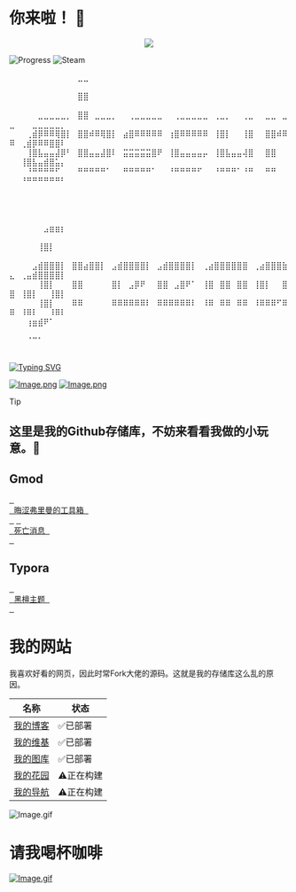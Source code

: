 # 你来啦！ 👋

<p align="center">
  <a href="https://skillicons.dev">
    <img src="https://skillicons.dev/icons?i=ps,pr,ae,ai,md,github,vscode,lua,discord" />
  </a>
</p>

![Progress](https://progress-bar.dev/91/?title=年计划)
![Steam](https://img.shields.io/badge/Steam-000000.svg?logo=steam&logoColor=white)


⠀⠀⠀⠀⠀⠀⠀⠀⠀⠀⠀⠀⣀⣀⠀⠀⠀⠀⠀⠀⠀⠀⠀⠀⠀⠀⠀⠀⠀⠀⠀⠀⠀⠀⠀⠀⠀⠀⠀⠀⠀⠀⠀⠀⠀⠀⠀⠀⠀⠀⠀⠀⠀⠀⠀⠀⠀⠀⠀⠀⠀⠀
⠀⠀⠀⠀⠀⠀⠀⠀⠀⠀⠀⠀⣿⣿⠀⠀⠀⠀⠀⠀⠀⠀⠀⠀⠀⠀⠀⠀⠀⠀⠀⠀⠀⠀⠀⠀⠀⠀⠀⠀⠀⠀⠀⠀⠀⠀⠀⠀⠀⠀⠀⠀⠀⠀⠀⠀⠀⠀⠀⠀⠀⠀
⠀⠀⠀⠀⠀⣀⣀⣀⣀⣀⡀⠀⣿⣿⠀⣀⣀⣀⡀⠀⠀⢀⣀⣀⣀⣀⣀⠀⠀⢀⣀⣀⣀⣀⣀⠀⢀⣀⡀⠀⠀⢀⣀⠀⠀⣀⣀⠀⣀⣀⠀⠀⠀⣀⣀⣀⣀⣀⡀⠀⠀⠀
⠀⠀⠀⢀⣾⡿⠿⠿⢿⣿⡇⠀⣿⣿⠾⠿⢿⣿⡇⠀⣴⣿⠿⠿⠿⠿⠿⠀⢰⣿⠿⠿⠿⠿⠿⠀⢸⣿⡇⠀⠀⢸⣿⠀⠀⣿⣿⠾⠿⠿⠀⢀⣾⡿⠿⠿⣿⣿⠇⠀⠀⠀
⠀⠀⠀⢸⣿⣧⣤⣤⣼⡿⠃⠀⣿⣿⣤⣤⣼⣿⠇⠀⣭⣭⣭⣭⣭⣿⠟⠀⢸⣿⣤⣤⣤⣤⡤⠀⢸⣿⣧⣤⣤⢼⣿⠀⠀⣿⣿⠀⠀⠀⠀⢸⣿⣧⣤⣾⣿⣥⡄⠀⠀⠀
⠀⠀⠀⠘⠛⠛⠛⠛⠋⠀⠀⠀⠛⠛⠛⠛⠛⠁⠀⠀⠛⠛⠛⠛⠛⠁⠀⠀⠘⠛⠛⠛⠛⠋⠀⠀⠘⠛⠛⠛⠁⠘⠛⠀⠀⠛⠛⠀⠀⠀⠀⠘⠛⠛⠛⠛⠛⠛⠃⠀⠀⠀
⠀⠀⠀⠀⠀⠀⠀⠀⠀⠀⠀⠀⠀⠀⠀⠀⠀⠀⠀⠀⠀⠀⠀⠀⠀⠀⠀⠀⠀⠀⠀⠀⠀⠀⠀⠀⠀⠀⠀⠀⠀⠀⠀⠀⠀⠀⠀⠀⠀⠀⠀⠀⠀⠀⠀⠀⠀⠀⠀⠀⠀⠀
⠀⠀⠀⠀⠀⠀⠀⠀⠀⠀⠀⠀⠀⠀⠀⠀⠀⠀⠀⠀⠀⠀⠀⠀⠀⠀⠀⠀⠀⠀⠀⠀⠀⠀⠀⠀⠀⠀⠀⠀⠀⠀⠀⠀⠀⠀⠀⠀⠀⠀⠀⠀⠀⠀⠀⠀⠀⠀⠀⠀⠀⠀
⠀⠀⠀⠀⠀⠀⣠⣶⣶⡆⠀⠀⠀⠀⠀⠀⠀⠀⠀⠀⠀⠀⠀⠀⠀⠀⠀⠀⠀⠀⠀⠀⠀⠀⠀⠀⠀⠀⠀⠀⠀⠀⠀⠀⠀⠀⠀⠀⠀⠀⠀⠀⠀⠀⠀⠀⠀⠀⠀⠀⠀⠀
⠀⠀⠀⠀⠀⢸⣿⡇⠀⠀⠀⠀⠀⠀⠀⠀⠀⠀⠀⠀⠀⠀⠀⠀⠀⠀⠀⠀⠀⠀⠀⠀⠀⠀⠀⠀⠀⠀⠀⠀⠀⠀⠀⠀⠀⠀⠀⠀⠀⠀⠀⠀⠀⠀⠀⠀⠀⠀⠀⠀⠀⠀
⠀⠀⠀⠀⣠⣾⣿⣿⣿⡇⠀⣿⣿⣴⣿⣿⡇⠀⣠⣾⣿⣿⣿⣿⡇⠀⣠⣾⣿⣿⣿⣿⡇⠀⢀⣴⣿⣿⣿⣿⣿⣿⠀⢀⣴⣿⣿⣿⣷⣄⠀⢀⣤⣾⣿⣿⣿⣿⡇⠀⠀⠀
⠀⠀⠀⠀⠀⢸⣿⡇⠀⠀⠀⣿⣿⠀⠀⠀⠀⠀⣿⡇⠀⣠⡿⠟⠀⠀⣿⣿⠀⣠⣿⠟⠁⠀⢸⣿⠀⣿⣿⠀⣿⣿⠀⢸⣿⡇⠀⠀⣿⣿⠀⢸⣿⡇⠀⠀⢸⣿⡇⠀⠀⠀
⠀⠀⠀⠀⠀⢸⣿⡇⠀⠀⠀⠿⠿⠀⠀⠀⠀⠀⠿⠿⠿⠿⠿⠿⠇⠀⠿⠿⠿⠿⠿⠿⠇⠀⠸⠿⠀⠿⠿⠀⠿⠿⠀⠸⠿⠿⠿⠋⠿⠿⠀⠸⠿⠇⠀⠀⠸⠿⠇⠀⠀⠀
⠀⠀⠀⢰⣶⣾⠟⠁⠀⠀⠀⠀⠀⠀⠀⠀⠀⠀⠀⠀⠀⠀⠀⠀⠀⠀⠀⠀⠀⠀⠀⠀⠀⠀⠀⠀⠀⠀⠀⠀⠀⠀⠀⠀⠀⠀⠀⠀⠀⠀⠀⠀⠀⠀⠀⠀⠀⠀⠀⠀⠀⠀
⠀⠀⠀⠈⠉⠁⠀⠀⠀⠀⠀⠀⠀⠀⠀⠀⠀⠀⠀⠀⠀⠀⠀⠀⠀⠀⠀⠀⠀⠀⠀⠀⠀⠀⠀⠀⠀⠀⠀⠀⠀⠀⠀⠀⠀⠀⠀⠀⠀⠀⠀⠀⠀⠀⠀⠀⠀⠀⠀⠀⠀⠀

[![Typing SVG](https://readme-typing-svg.demolab.com?font=ZCOOL+KuaiLe&pause=1000&color=b4e419&random=false&width=435&lines=这里是晦涩弗里曼！;看看我制作的项目吧！)](https://git.io/typing-svg)

[![Image.png](https://obscureimage.netlify.app/button/button_bilibili.png)](https://space.bilibili.com/523837807)
[![Image.png](https://obscureimage.netlify.app/button/button_workshop.png)](https://steamcommunity.com/id/obscurefreeman/myworkshopfiles/)

> [!TIP]
> ## 这里是我的Github存储库，不妨来看看我做的小玩意。🎉

## Gmod

[<kbd> <br> 晦涩弗里曼的工具箱 <br> </kbd>][Link1]
[<kbd> <br> 死亡消息 <br> </kbd>][Link2]

<!--
[晦涩弗里曼的工具箱](https://github.com/obscurefreeman/oftoolkit_v2)
[死亡消息](https://github.com/obscurefreeman/death_message)
[黑檀主题](https://github.com/obscurefreeman/typora_theme_ebony)
![Image.gif](https://obscureimage.netlify.app/gif/valveloading.gif)
-->

## Typora

[<kbd> <br> 黑檀主题 <br> </kbd>][Link3]


# 我的网站

我喜欢好看的网页，因此时常Fork大佬的源码。这就是我的存储库这么乱的原因。

| 名称                                            | 状态      |
| ----------------------------------------------- | --------- |
| [我的博客](https://obscurefreeman.netlify.app/) | ✅已部署   |
| [我的维基](https://sourcewiki.netlify.app/)     | ✅已部署   |
| [我的图库](https://obscureimage.netlify.app/)   | ✅已部署   |
| [我的花园](https://obscuregarden.netlify.app/)  | ⚠️正在构建 |
| [我的导航](https://obscurenav.netlify.app/)     | ⚠️正在构建 |

![Image.gif](https://obscureimage.netlify.app/gif/valveloading.gif)

[Link1]: https://github.com/obscurefreeman/oftoolkit_v2
[Link2]: https://github.com/obscurefreeman/death_message
[Link3]: https://github.com/obscurefreeman/typora_theme_ebony

# 请我喝杯咖啡
[![Image.gif](https://cdn.pixabay.com/animation/2023/01/28/23/08/23-08-38-499_512.gif)](https://afdian.net/a/obscurefreeman)

<!--
**obscurefreeman/obscurefreeman** is a ✨ _special_ ✨ repository because its `README.md` (this file) appears on your GitHub profile.

Here are some ideas to get you started:

- 🔭 I’m currently working on ...
- 🌱 I’m currently learning ...
- 👯 I’m looking to collaborate on ...
- 🤔 I’m looking for help with ...
- 💬 Ask me about ...
- 📫 How to reach me: ...
- 😄 Pronouns: ...
- ⚡ Fun fact: ...
-->


